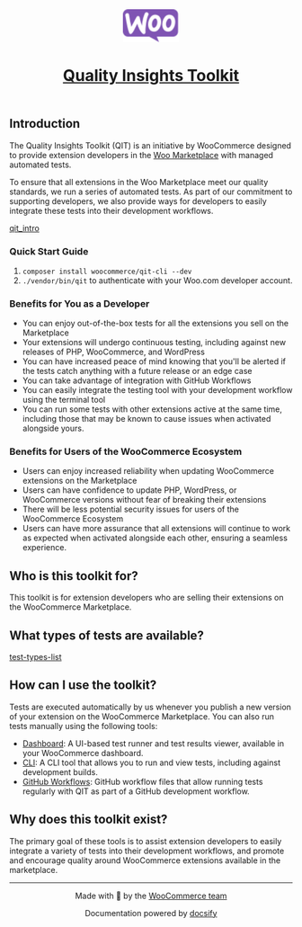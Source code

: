 <header id="qit" class="mobile">
    <a href="https://woocommerce.github.io/qit-documentation/#/" data-nosearch>
      <img src="_media/logo-woocommerce.svg" width="100">
      <h1>Quality Insights Toolkit</h1>
    </a>
</header>

## Introduction <!-- {docsify-ignore} -->

The Quality Insights Toolkit (QIT) is an initiative by WooCommerce designed to provide extension developers in the [Woo Marketplace](https://woo.com/products/) with managed automated tests.

To ensure that all extensions in the Woo Marketplace meet our quality standards, we run a series of automated tests. As part of our commitment to supporting developers, we also provide ways for developers to easily integrate these tests into their development workflows.

[qit_intro](_media/videos/qit_intro.mp4 ":include type=video controls width=100%")

### Quick Start Guide

1. `composer install woocommerce/qit-cli --dev`
2. `./vendor/bin/qit` to authenticate with your Woo.com developer account.

### Benefits for You as a Developer <!-- {docsify-ignore} -->

- You can enjoy out-of-the-box tests for all the extensions you sell on the Marketplace
- Your extensions will undergo continuous testing, including against new releases of PHP, WooCommerce, and WordPress
- You can have increased peace of mind knowing that you'll be alerted if the tests catch anything with a future release or an edge case
- You can take advantage of integration with GitHub Workflows
- You can easily integrate the testing tool with your development workflow using the terminal tool
- You can run some tests with other extensions active at the same time, including those that may be known to cause issues when activated alongside yours.

### Benefits for Users of the WooCommerce Ecosystem <!-- {docsify-ignore} -->

- Users can enjoy increased reliability when updating WooCommerce extensions on the Marketplace
- Users can have confidence to update PHP, WordPress, or WooCommerce versions without fear of breaking their extensions
- There will be less potential security issues for users of the WooCommerce Ecosystem
- Users can have more assurance that all extensions will continue to work as expected when activated alongside each other, ensuring a seamless experience.

## Who is this toolkit for? <!-- {docsify-ignore} -->

This toolkit is for extension developers who are selling their extensions on the WooCommerce Marketplace.

## What types of tests are available? <!-- {docsify-ignore} -->

[test-types-list](test-types-list.md ":include")

## How can I use the toolkit? <!-- {docsify-ignore} -->

Tests are executed automatically by us whenever you publish a new version of your extension on the WooCommerce Marketplace. You can also run tests manually using the following tools:

- [Dashboard](dashboard/getting-started.md): A UI-based test runner and test results viewer, available in your WooCommerce dashboard.
- [CLI](cli/getting-started.md): A CLI tool that allows you to run and view tests, including against development builds.
- [GitHub Workflows](workflows/getting-started.md): GitHub workflow files that allow running tests regularly with QIT as part of a GitHub development workflow.

## Why does this toolkit exist? <!-- {docsify-ignore} -->

The primary goal of these tools is to assist extension developers to easily integrate a variety of tests into their development workflows, and promote and encourage quality around WooCommerce extensions available in the marketplace.

---

<p align="center">Made with 💜 by the <a href="https://woocommerce.github.io/">WooCommerce team</a></p>

<p align="center">Documentation powered by <a href="https://docsify.js.org/">docsify</a></p>
